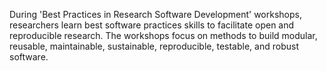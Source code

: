 During 'Best Practices in Research Software Development' workshops, 
researchers learn best software practices skills to facilitate open 
and reproducible research. 
The workshops focus on methods to build modular, reusable, maintainable, 
sustainable, reproducible, testable, and robust software. 
